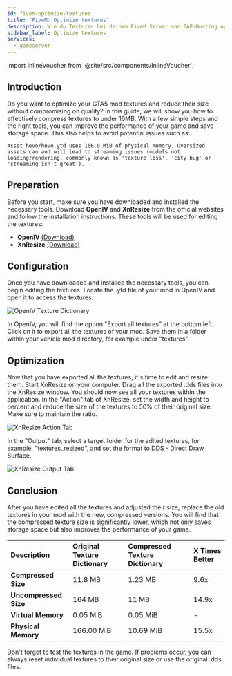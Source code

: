 ```yaml
---
id: fivem-optimize-textures
title: "FiveM: Optimize textures"
description: Wie du Texturen bei deinem FiveM Server von ZAP-Hosting optimieren kannst - ZAP-Hosting.com - Documentation
sidebar_label: Optimize textures
services:
  - gameserver
---
```


import InlineVoucher from '@site/src/components/InlineVoucher';

## Introduction
Do you want to optimize your GTA5 mod textures and reduce their size without compromising on quality? In this guide, we will show you how to effectively compress textures to under 16MB. With a few simple steps and the right tools, you can improve the performance of your game and save storage space. This also helps to avoid potential issues such as:

```
Asset hevo/hevo.ytd uses 166.0 MiB of physical memory. Oversized assets can and will lead to streaming issues (models not loading/rendering, commonly known as 'texture loss', 'city bug' or 'streaming isn't great').
```

<InlineVoucher />


## Preparation

Before you start, make sure you have downloaded and installed the necessary tools. Download **OpenIV** and **XnResize** from the official websites and follow the installation instructions. These tools will be used for editing the textures:

- **OpenIV**  [(Download)](https://openiv.com/)
- **XnResize** [(Download)](https://www.xnview.com/en/xnresize/#downloads)



## Configuration
Once you have downloaded and installed the necessary tools, you can begin editing the textures. Locate the .ytd file of your mod in OpenIV and open it to access the textures. 

![OpenIV Texture Dictionary](https://screensaver01.zap-hosting.com/index.php/s/K879XfYoR4sqN6d/preview) 

In OpenIV, you will find the option "Export all textures" at the bottom left. Click on it to export all the textures of your mod. Save them in a folder within your vehicle mod directory, for example under "textures". 



## Optimization

Now that you have exported all the textures, it's time to edit and resize them. Start XnResize on your computer. Drag all the exported .dds files into the XnResize window. You should now see all your textures within the application. In the "Action" tab of XnResize, set the width and height to percent and reduce the size of the textures to 50% of their original size. Make sure to maintain the ratio.

![XnResize Action Tab](https://screensaver01.zap-hosting.com/index.php/s/sQMq7goPYDb89cM/preview)



In the "Output" tab, select a target folder for the edited textures, for example, "textures_resized", and set the format to DDS - Direct Draw Surface.

![XnResize Output Tab](https://screensaver01.zap-hosting.com/index.php/s/Do927b2WQsYTszN/preview)



## Conclusion
After you have edited all the textures and adjusted their size, replace the old textures in your mod with the new, compressed versions. You will find that the compressed texture size is significantly lower, which not only saves storage space but also improves the performance of your game. 

| **Description**            | **Original Texture Dictionary** | Compressed Texture Dictionary | X Times Better     |
| :-------------------------- | :------------------------------ | :---------------------------- | :----------------- |
| **Compressed Size**         | 11.8 MB                         | 1.23 MB                        | 9.6x               |
| **Uncompressed Size**       | 164 MB                          | 11 MB                          | 14.9x              |
| **Virtual Memory**          | 0.05 MiB                        | 0.05 MiB                       | -                  |
| **Physical Memory**         | 166.00 MiB                      | 10.69 MiB                      | 15.5x              |

Don't forget to test the textures in the game. If problems occur, you can always reset individual textures to their original size or use the original .dds files.
